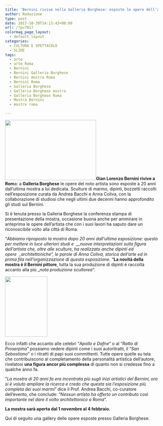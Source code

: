 ```yaml
---
title: 'Bernini rivive nella Galleria Borghese: esposte le opere dell’architetto di Roma'
author: Redazione
type: post
date: 2017-10-30T14:13:43+00:00
url: /?p=7017
colormag_page_layout:
  - default_layout
categories:
  - CULTURA E SPETTACOLO
  - SLIDE
tags:
  - arte
  - arte Roma
  - Bernini
  - Bernini Galleria Borghese
  - Bernini mostra Roma
  - Bernini Roma
  - Galleria Borghese
  - Galleria Borghese mostra
  - Galleria Borghese Roma
  - Mostra Bernini
  - mostre roma

---
```

<img decoding="async" loading="lazy" class="size-medium wp-image-7044 alignleft" src="https://progressonline.it/wp-content/uploads/2017/10/06_gb_bernini_web_530x350_immagine_news_thumbnail-300x198.jpg" alt="" width="300" height="198" />**Gian Lorenzo Bernini rivive a Rom**a: a **Galleria Borghese** le opere del noto artista sono esposte a 20 anni dall&#8217;ultima mostra a lui dedicata. Sculture di marmo, dipinti, bozzetti raccolti nell&#8217;esposizione curata da Andrea Bacchi e Anna Coliva, con la collaborazione di studiosi che negli ultimi due decenni hanno approfondito gli studi sul Bernini.

Si è tenuta presso la Galleria Borghese la conferenza stampa di presentazione della mostra, occasione buona anche per ammirare in anteprima le opere dell&#8217;artista che con i suoi lavori ha saputo dare un riconoscibile volto alla città di Roma.

&#8220;_Abbiamo riproposto la mostra dopo 20 anni dall&#8217;ultima esposizione: questo per mettere in luce ulteriori studi e  __nuove interpretazioni sulla figura dell&#8217;artista che, oltre alle sculture, ha realizzato anche dipinti ed opere  __architettoniche_&#8220;, le parole di Anna Coliva, storica dell&#8217;arte ed in prima fila nell&#8217;organizzazione di questa esposizione. &#8220;_**La novità della mostra è il Bernini pittore**, tutta la sua produzione di dipinti è raccolta accanto alla più __nota produzione scultorea_&#8220;.

<img decoding="async" loading="lazy" class="alignnone wp-image-7022 alignright" src="https://progressonline.it/wp-content/uploads/2017/10/20171030_121034-e1509372718635-225x300.jpg" alt="" width="139" height="198" /> 

Ecco infatti che accanto alle celebri &#8220;_Apollo e Dafne_&#8221; o al &#8220;_Ratto di Proserpina_&#8221; possiamo vedere dipinti come i suoi autoritratti, il &#8220;_San Sebastiano_&#8221; o i ritratti di papi suoi committenti. Tutte opere quelle su tela che contribuiscono al completamento della personalità artistica dell&#8217;autore, rivelatosi **una figura ancor più complessa** di quanto non si credesse fino a qualche anno fa.

&#8220;_La mostra di 20 anni fa era incentrata più sugli inizi artistici del Bernini, ora si è voluto ampliare la ricerca e credo che questa sia l&#8217;esposizione più completa dei suoi marmi_&#8221; dice il Prof. Andrea Bacchi, co-curatore dell&#8217;evento, che conclude: &#8220;_Nessun artista ha offerto un contributo così importante nel dare il volto architettonico a Roma_&#8220;.

**La mostra sarà aperta dal 1 novembre al 4 febbraio.**

Qui di seguito una gallery delle opere esposte presso Galleria Borghese: